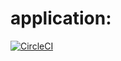 # application:

[![CircleCI](https://circleci.com/gh/application.svg)](https://app.circleci.com/pipelines/github/Ahmedabdalaah)

